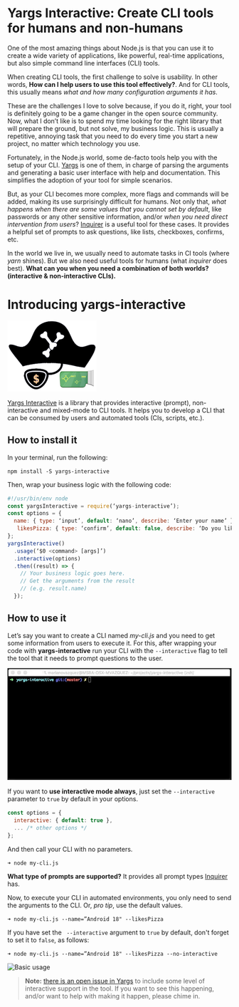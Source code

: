 # Yargs Interactive: Create CLI tools for humans and non-humans

One of the most amazing things about Node.js is that you can use it to create a wide variety of applications, like powerful, real-time applications, but also simple command line interfaces (CLI) tools.

When creating CLI tools, the first challenge to solve is usability. In other words, **How can I help users to use this tool effectively?**. And for CLI tools, this usually means *what and how many configuration arguments it has*. 

These are the challenges I love to solve because, if you do it, right, your tool is definitely going to be a game changer in the open source community. Now, what I don’t like is to spend my time looking for the right library that will prepare the ground, but not solve, my business logic. This is usually a repetitive, annoying task that you need to do every time you start a new project, no matter which technology you use.

Fortunately, in the Node.js world, some de-facto tools help you with the setup of your CLI. [Yargs](https://www.npmjs.com/package/yargs) is one of them, in charge of parsing the arguments and generating a basic user interface with help and documentation. This simplifies the adoption of your tool for simple scenarios. 

But, as your CLI becomes more complex, more flags and commands will be added, making its use surprisingly difficult for humans. Not only that, *what happens when there are some values that you cannot set by default*, like passwords or any other sensitive information, and/or *when you need direct intervention from users*? [Inquirer](https://www.npmjs.com/package/inquirer) is a useful tool for these cases. It provides a helpful set of prompts to ask questions, like lists, checkboxes, confirms, etc.

In the world we live in, we usually need to automate tasks in CI tools (where *yarn* shines). But we also need useful tools for humans (what *inquirer* does best). **What can you when you need a combination of both worlds? (interactive & non-interactive CLIs).**

# Introducing yargs-interactive

![Yargs Interactive](https://raw.githubusercontent.com/nanovazquez/yargs-interactive/master/assets/yargs-interactive-logo.png)

[Yargs Interactive](https://www.npmjs.com/package/yargs-interactive) is a library that provides interactive (prompt), non-interactive and mixed-mode to CLI tools. It helps you to develop a CLI that can be consumed by users and automated tools (CIs, scripts, etc.).

## How to install it

In your terminal, run the following:

```
npm install -S yargs-interactive
```

Then, wrap your business logic with the following code:

```js
#!/usr/bin/env node
const yargsInteractive = require(‘yargs-interactive’);
const options = {
  name: { type: ‘input’, default: ‘nano’, describe: ‘Enter your name’ },
   likesPizza: { type: ‘confirm’, default: false, describe: ‘Do you like pizza?’ },
};
yargsInteractive()
  .usage(‘$0 <command> [args]’)
  .interactive(options)
  .then((result) => {
    // Your business logic goes here.
    // Get the arguments from the result
    // (e.g. result.name)
  });
```
## How to use it

Let’s say you want to create a CLI named *my-cli.js* and you need to get some information from users to execute it. For this, after wrapping your code with **yargs-interactive** run your CLI with the `--interactive` flag to tell the tool that it needs to prompt questions to the user.

![](https://github.com/nanovazquez/yargs-interactive/raw/master/assets/interactive-with-parameter.gif)

If you want to **use interactive mode always**, just set the `--interactive` parameter to `true` by default in your options.

```js
const options = {
  interactive: { default: true },
  ... /* other options */
};
```

And then call your CLI with no parameters.

```
➜ node my-cli.js
```

**What type of prompts are supported?** It provides all prompt types [Inquirer](https://github.com/SBoudrias/Inquirer.js/#prompt-types) has.

Now, to execute your CLI in automated environments, you only need to send the arguments to the CLI. Or, *pro tip*, use the default values.

```
➜ node my-cli.js --name=”Android 18" --likesPizza
```

If you have set the ` --interactive` argument to `true` by default, don't forget to set it to `false`, as follows:

```
➜ node my-cli.js --name=”Android 18" --likesPizza --no-interactive
```

![Basic usage](https://raw.githubusercontent.com/nanovazquez/yargs-interactive/master/assets/basic-usage.gif)

> **Note:** [there is an open issue in Yargs](https://github.com/yargs/yargs/issues/286#issuecomment-364217260) to include some level of interactive support in the tool. If you want to see this happening, and/or want to help with making it happen, please chime in.
